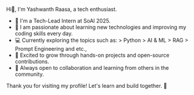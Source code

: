 Hi👋, I'm Yashwanth Raasa, a tech enthusiast.

* 💫 I'm a Tech-Lead Intern at SoAI 2025.
* 🌱 I am passionate about learning new technologies and improving my coding skills every day.  
* 💻 Currently exploring the topics such as:
      > Python
      > AI & ML
      > RAG
      > Prompt Engineering and etc.,  
* 🎯 Excited to grow through hands-on projects and open-source contributions.  
* 🤝 Always open to collaboration and learning from others in the community.

Thank you for visiting my profile! Let's learn and build together. 🚀
